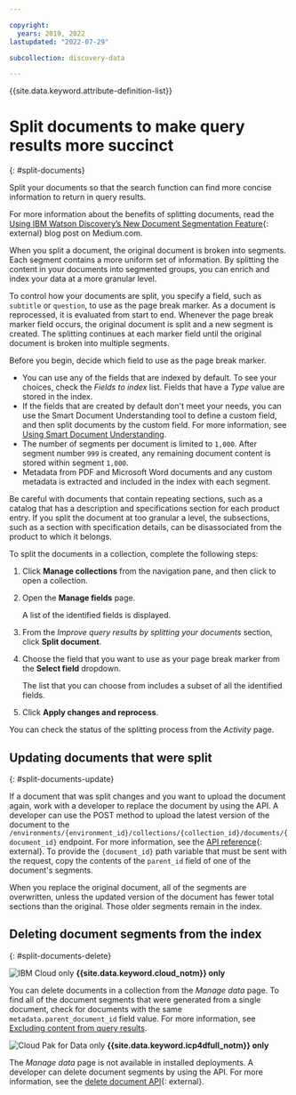```yaml
---

copyright:
  years: 2019, 2022
lastupdated: "2022-07-29"

subcollection: discovery-data

---
```


{{site.data.keyword.attribute-definition-list}}

# Split documents to make query results more succinct
{: #split-documents}

Split your documents so that the search function can find more concise information to return in query results.

For more information about the benefits of splitting documents, read the [Using IBM Watson Discovery’s New Document Segmentation Feature](https://medium.com/ibm-watson/using-ibm-watson-discoverys-new-document-segmentation-feature-7a58b44d32c2){: external} blog post on Medium.com.

When you split a document, the original document is broken into segments. Each segment contains a more uniform set of information. By splitting the content in your documents into segmented groups, you can enrich and index your data at a more granular level.

To control how your documents are split, you specify a field, such as `subtitle` or `question`, to use as the page break marker. As a document is reprocessed, it is evaluated from start to end. Whenever the page break marker field occurs, the original document is split and a new segment is created. The splitting continues at each marker field until the original document is broken into multiple segments.

Before you begin, decide which field to use as the page break marker.

- You can use any of the fields that are indexed by default. To see your choices, check the *Fields to index* list. Fields that have a *Type* value are stored in the index.
- If the fields that are created by default don't meet your needs, you can use the Smart Document Understanding tool to define a custom field, and then split documents by the custom field. For more information, see [Using Smart Document Understanding](/docs/discovery-data?topic=discovery-data-configuring-fields).
- The number of segments per document is limited to `1,000`. After segment number `999` is created, any remaining document content is stored within segment `1,000`.
- Metadata from PDF and Microsoft Word documents and any custom metadata is extracted and included in the index with each segment.

Be careful with documents that contain repeating sections, such as a catalog that has a description and specifications section for each product entry. If you split the document at too granular a level, the subsections, such as a section with specification details, can be disassociated from the product to which it belongs.

To split the documents in a collection, complete the following steps:

1.  Click **Manage collections** from the navigation pane, and then click to open a collection.
1.  Open the **Manage fields** page.

    A list of the identified fields is displayed.
1.  From the *Improve query results by splitting your documents* section, click **Split document**.
1.  Choose the field that you want to use as your page break marker from the **Select field** dropdown.

    The list that you can choose from includes a subset of all the identified fields.
1.  Click **Apply changes and reprocess**.

You can check the status of the splitting process from the *Activity* page.

## Updating documents that were split
{: #split-documents-update}

If a document that was split changes and you want to upload the document again, work with a developer to replace the document by using the API. A developer can use the POST method to upload the latest version of the document to the `/environments/{environment_id}/collections/{collection_id}/documents/{document_id}` endpoint. For more information, see the [API reference](https://{DomainName}/apidocs/discovery-data#updatedocument){: external}. To provide the `{document_id}` path variable that must be sent with the request, copy the contents of the `parent_id` field of one of the document's segments.

When you replace the original document, all of the segments are overwritten, unless the updated version of the document has fewer total sections than the original. Those older segments remain in the index. 

## Deleting document segments from the index
{: #split-documents-delete}

![IBM Cloud only](images/ibm-cloud.png) **{{site.data.keyword.cloud_notm}} only**

You can delete documents in a collection from the *Manage data* page. To find all of the document segments that were generated from a single document, check for documents with the same `metadata.parent_document_id` field value. For more information, see [Excluding content from query results](/docs/discovery-data?topic=discovery-data-hide-data).

![Cloud Pak for Data only](images/desktop.png) **{{site.data.keyword.icp4dfull_notm}} only**

The *Manage data* page is not available in installed deployments. A developer can delete document segments by using the API. For more information, see the [delete document API](https://{DomainName}/apidocs/discovery-data#deletedocument){: external}.
